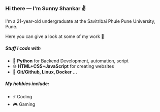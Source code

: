 ### Hi there — I'm Sunny Shankar ✌️

I'm a 21-year-old undergraduate at the Savitribai Phule Pune University, Pune.

Here you can give a look at some of my work 🧐

##### Stuff I code with 
- 🐍 **Python** for Backend Development, automation, script
- 🌐 **HTML+CSS+JavaScript** for creating websites 
- 🧪 **Git/Github, Linux, Docker ...**


##### My hobbies include:
- ⚡ Coding
- 🎮 Gaming
